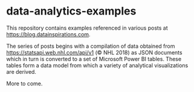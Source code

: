 # data-analytics-examples

This repository contains examples referenced in various posts at https://blog.datainspirations.com. 

The series of posts begins with a compilation of data obtained from https://statsapi.web.nhl.com/api/v1 (© NHL 2018) as JSON documents which in turn is converted to a set of Microsoft Power BI tables. These tables form a data model from which a variety of analytical visualizations are derived. 


More to come. 
